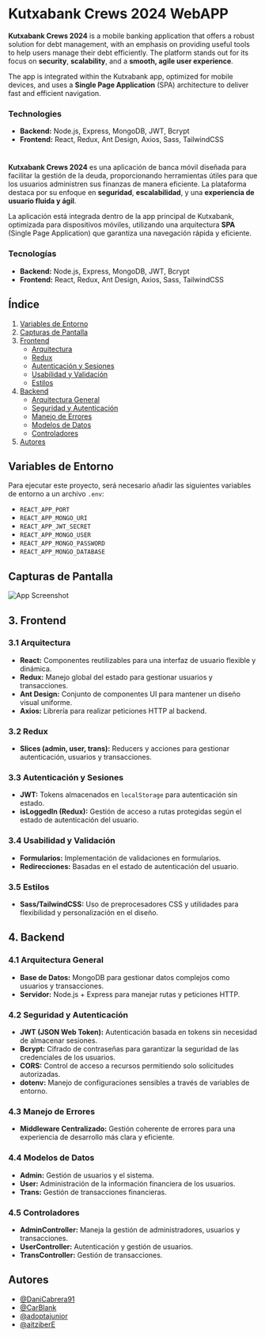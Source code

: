 # Kutxabank Crews 2024 WebAPP

**Kutxabank Crews 2024** is a mobile banking application that offers a robust solution for debt management, with an emphasis on providing useful tools to help users manage their debt efficiently. The platform stands out for its focus on **security**, **scalability**, and a **smooth, agile user experience**.

The app is integrated within the Kutxabank app, optimized for mobile devices, and uses a **Single Page Application** (SPA) architecture to deliver fast and efficient navigation.

### Technologies

- **Backend:** Node.js, Express, MongoDB, JWT, Bcrypt
- **Frontend:** React, Redux, Ant Design, Axios, Sass, TailwindCSS

#

**Kutxabank Crews 2024** es una aplicación de banca móvil diseñada para facilitar la gestión de la deuda, proporcionando herramientas útiles para que los usuarios administren sus finanzas de manera eficiente. La plataforma destaca por su enfoque en **seguridad**, **escalabilidad**, y una **experiencia de usuario fluida y ágil**.

La aplicación está integrada dentro de la app principal de Kutxabank, optimizada para dispositivos móviles, utilizando una arquitectura **SPA** (Single Page Application) que garantiza una navegación rápida y eficiente.

### Tecnologías

- **Backend:** Node.js, Express, MongoDB, JWT, Bcrypt
- **Frontend:** React, Redux, Ant Design, Axios, Sass, TailwindCSS

## Índice

1. [Variables de Entorno](#variables-de-entorno)
2. [Capturas de Pantalla](#screenshots)
3. [Frontend](#3-frontend)
   - [Arquitectura](#31-arquitectura)
   - [Redux](#32-redux)
   - [Autenticación y Sesiones](#33-autenticación-y-sesiones)
   - [Usabilidad y Validación](#34-usabilidad-y-validación)
   - [Estilos](#35-estilos)
4. [Backend](#4-backend)
   - [Arquitectura General](#41-arquitectura-general)
   - [Seguridad y Autenticación](#42-seguridad-y-autenticación)
   - [Manejo de Errores](#43-manejo-de-errores)
   - [Modelos de Datos](#44-modelos-de-datos)
   - [Controladores](#45-controladores)
5. [Autores](#autores)

## Variables de Entorno

Para ejecutar este proyecto, será necesario añadir las siguientes variables de entorno a un archivo `.env`:

- `REACT_APP_PORT`
- `REACT_APP_MONGO_URI`
- `REACT_APP_JWT_SECRET`
- `REACT_APP_MONGO_USER`
- `REACT_APP_MONGO_PASSWORD`
- `REACT_APP_MONGO_DATABASE`

## Capturas de Pantalla

![App Screenshot](https://via.placeholder.com/468x300?text=App+Screenshot+Here)

## 3. Frontend

### 3.1 Arquitectura

- **React:** Componentes reutilizables para una interfaz de usuario flexible y dinámica.
- **Redux:** Manejo global del estado para gestionar usuarios y transacciones.
- **Ant Design:** Conjunto de componentes UI para mantener un diseño visual uniforme.
- **Axios:** Librería para realizar peticiones HTTP al backend.

### 3.2 Redux

- **Slices (admin, user, trans):** Reducers y acciones para gestionar autenticación, usuarios y transacciones.

### 3.3 Autenticación y Sesiones

- **JWT:** Tokens almacenados en `localStorage` para autenticación sin estado.
- **isLoggedIn (Redux):** Gestión de acceso a rutas protegidas según el estado de autenticación del usuario.

### 3.4 Usabilidad y Validación

- **Formularios:** Implementación de validaciones en formularios.
- **Redirecciones:** Basadas en el estado de autenticación del usuario.

### 3.5 Estilos

- **Sass/TailwindCSS:** Uso de preprocesadores CSS y utilidades para flexibilidad y personalización en el diseño.

## 4. Backend

### 4.1 Arquitectura General

- **Base de Datos:** MongoDB para gestionar datos complejos como usuarios y transacciones.
- **Servidor:** Node.js + Express para manejar rutas y peticiones HTTP.

### 4.2 Seguridad y Autenticación

- **JWT (JSON Web Token):** Autenticación basada en tokens sin necesidad de almacenar sesiones.
- **Bcrypt:** Cifrado de contraseñas para garantizar la seguridad de las credenciales de los usuarios.
- **CORS:** Control de acceso a recursos permitiendo solo solicitudes autorizadas.
- **dotenv:** Manejo de configuraciones sensibles a través de variables de entorno.

### 4.3 Manejo de Errores

- **Middleware Centralizado:** Gestión coherente de errores para una experiencia de desarrollo más clara y eficiente.

### 4.4 Modelos de Datos

- **Admin:** Gestión de usuarios y el sistema.
- **User:** Administración de la información financiera de los usuarios.
- **Trans:** Gestión de transacciones financieras.

### 4.5 Controladores

- **AdminController:** Maneja la gestión de administradores, usuarios y transacciones.
- **UserController:** Autenticación y gestión de usuarios.
- **TransController:** Gestión de transacciones.

## Autores

- [@DaniCabrera91](https://www.github.com/DaniCabrera91)
- [@CarBlank](https://www.github.com/CarBlank)
- [@adoptajunior](https://www.github.com/adoptajunior)
- [@aitziberE](https://www.github.com/aitziberE)
